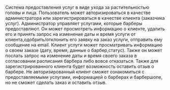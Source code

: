 Система предоставления услуг в виде ухода за растительностью головы и лица. Пользователь может авторизироваться в качестве администратора или зарегистрироваться в качестве клиента (заказчика услуг).
Администратор управляет услугами, которые барберы предоставляют. Он может просмотреть информацию о клиенте, удалить его и принять запрос на изменение даты и время услуги от клиента,одобрить/отклонить его заявку на заказ услуги, отправить ему сообщение на email.
Клиент услуги может просматривать информацию о своем заказе (дату, время, данные о барбер,статус). Также он может послать запрос на изменение даты и время своего заказа в согласовании расписания барбера либо вовсе отказаться. Также для зарегистрированного клиента будет возможность оставить отзыв о барбере.
Не авторизированный клиент сможет ознакомиться с предоставляемыми услугами, информацией о барберах и барбершопе, но не сможет сделать заказ и оставить отзыв.
